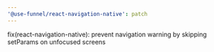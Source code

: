 ```yaml
---
'@use-funnel/react-navigation-native': patch
---
```


fix(react-navigation-native): prevent navigation warning by skipping setParams on unfocused screens

